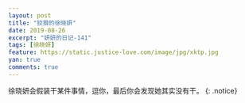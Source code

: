 ```yaml
---
layout: post
title: "狡猾的徐晓妍"
date: 2019-08-26
excerpt: "妍妍的日记-141"
tags: [徐晓妍]
feature: https://static.justice-love.com/image/jpg/xktp.jpg
yan: true
comments: true
---
```

徐晓妍会假装干某件事情，逗你，最后你会发现她其实没有干。
{: .notice}
